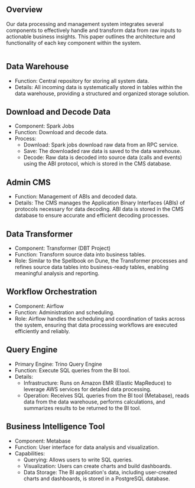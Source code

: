 ## Overview
Our data processing and management system integrates several components to effectively handle and transform data from raw inputs to actionable business insights. This paper outlines the architecture and functionality of each key component within the system.

<img src="/img/ml-quant/architecture-design.png" alt="" />

## Data Warehouse
* Function: Central repository for storing all system data.
* Details: All incoming data is systematically stored in tables within the data warehouse, providing a structured and organized storage solution.
## Download and Decode Data
* Component: Spark Jobs
* Function: Download and decode data.
* Process:
    * Download: Spark jobs download raw data from an RPC service.
    * Save: The downloaded raw data is saved to the data warehouse.
    * Decode: Raw data is decoded into source data (calls and events) using the ABI protocol, which is stored in the CMS database.
## Admin CMS
* Function: Management of ABIs and decoded data.
* Details: The CMS manages the Application Binary Interfaces (ABIs) of protocols necessary for data decoding. ABI data is stored in the CMS database to ensure accurate and efficient decoding processes.
## Data Transformer
* Component: Transformer (DBT Project)
* Function: Transform source data into business tables.
* Role: Similar to the Spellbook on Dune, the Transformer processes and refines source data tables into business-ready tables, enabling meaningful analysis and reporting.
## Workflow Orchestration
* Component: Airflow
* Function: Administration and scheduling.
* Role: Airflow handles the scheduling and coordination of tasks across the system, ensuring that data processing workflows are executed efficiently and reliably.
## Query Engine
* Primary Engine: Trino Query Engine
* Function: Execute SQL queries from the BI tool.
* Details:
    * Infrastructure: Runs on Amazon EMR (Elastic MapReduce) to leverage AWS services for detailed data processing.
    * Operation: Receives SQL queries from the BI tool (Metabase), reads data from the data warehouse, performs calculations, and summarizes results to be returned to the BI tool.
## Business Intelligence Tool
* Component: Metabase
* Function: User interface for data analysis and visualization.
* Capabilities:
    * Querying: Allows users to write SQL queries.
    * Visualization: Users can create charts and build dashboards.
    * Data Storage: The BI application's data, including user-created charts and dashboards, is stored in a PostgreSQL database.